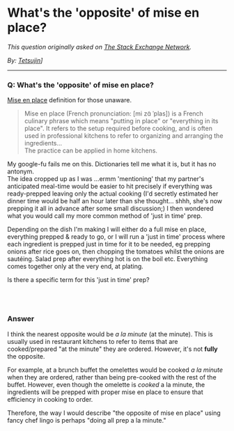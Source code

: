 # What's the 'opposite' of mise en place?

_This question originally asked on [The Stack Exchange Network](https://dba.stackexchange.com/q/115439)._

_By: [Tetsujin](https://dba.stackexchange.com/u/42066)]_
<br><hr>
### Q: What's the 'opposite' of mise en place?
<p><a href="https://en.wikipedia.org/wiki/Mise_en_place" rel="nofollow noreferrer">Mise en place</a> definition for those unaware.</p>
<blockquote>
<p>Mise en place (French pronunciation: ​[mi zɑ̃ ˈplas]) is a French culinary phrase which means &quot;putting in place&quot; or &quot;everything in its place&quot;. It refers to the setup required before cooking, and is often used in professional kitchens to refer to organizing and arranging the ingredients…<br />
The practice can be applied in home kitchens.</p>
</blockquote>
<p>My google-fu fails me on this. Dictionaries tell me what it is, but it has no antonym.<br />
The idea cropped up as I was …ermm 'mentioning' that my partner's anticipated meal-time would be easier to hit precisely if everything was ready-prepped leaving only the actual cooking (I'd secretly estimated her dinner time would be half an hour later than she thought… shhh, she's now prepping it all in advance after some small discussion;) I then wondered what you would call my more common method of 'just in time' prep.</p>
<p>Depending on the dish I'm making I will either do a full mise en place, everything prepped &amp; ready to go, or I will run a 'just in time' process where each ingredient is prepped just in time for it to be needed, eg prepping onions after rice goes on, then chopping the tomatoes whilst the onions are sautéing. Salad prep after everything hot is on the boil etc. Everything comes together only at the very end, at plating.</p>
<p>Is there a specific term for this 'just in time' prep?</p>

<br><br>
### Answer 
<p>I think the nearest opposite would be <em>a la minute</em> (at the minute). This is usually used in restaurant kitchens to refer to items that are cooked/prepared &quot;at the minute&quot; they are ordered. However, it's not <strong>fully</strong> the opposite.</p>
<p>For example, at a brunch buffet the omelettes would be cooked <em>a la minute</em> when they are ordered, rather than being pre-cooked with the rest of the buffet. However, even though the omelette is <em>cooked</em> a la minute, the ingredients will be prepped with proper mise en place to ensure that efficiency in cooking to order.</p>
<p>Therefore, the way I would describe &quot;the opposite of mise en place&quot; using fancy chef lingo is perhaps &quot;doing all prep a la minute.&quot;</p>

